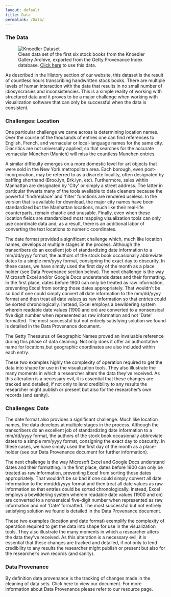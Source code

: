 ```yaml
---
layout: default
title: Data
permalink: /Data/
---
```

### The Data
<figure class="figure figure-center">
<img src="http://i.imgur.com/OMKPN81.png"  title="Knoedler Dataset">
<figcaption>Clean data set of the first six stock books from the Knoedler Gallery Archive, exported from the Getty Provenance Index database. <a href= "https://drive.google.com/file/d/0B0yBC2pH_uAwanZmSHhET05WZkk/view?usp=sharing">Click here</a> to use this data.</figcaption>
</figure>



As described in the History section of our website, this dataset is the result of countless hours transcribing handwritten stock books. There are multiple levels of human interaction with the data that results in no small number of idiosyncrasies and inconsistencies. This is a simple reality of working with structured data and it proves to be a major challenge when working with visualization software that can only be successful when the data is consistent.

### Challenges: Location

One particular challenge we came across is determining location names. Over the course of the thousands of entries one can find references to English, French, and vernacular or local-language names for the same city. Diacritics are not universally applied, so that searches for the accurate vernacular München (Munich) will miss the countless Munchen entries.

A similar difficulty emerges on a more domestic level for art objects that were sold in the New York metropolitan area. Each borough, even post-incorporation, may be referred to as a discrete locality, often designated by baffling shorthand (Broo.lyn, Brk.lyn, etc). Furthermore, sales within Manhattan are designated by 'City' or simply a street address. The latter in particular thwarts many of the tools available to data cleaners because the powerful 'find/replace' and 'filter' functions are rendered useless. In the version that is available for download, the major city names have been standardized but the Manhattan locations, much like their real-life counterparts, remain chaotic and unusable. Finally, even when these location fields are standardized most mapping visualization tools can only use coordinate data and, as a result, there is an additional labor of converting the text locations to numeric coordinates.

The date format provided a significant challenge which, much like location names, develops at multiple stages in the process. Although the transcribers do an excellent job of standardizing date information to a mm/dd/yyyy format, the authors of the stock book occasionally abbreviate dates to a simple mm/yyyy format, consigning the exact day to obscurity. In these cases, we have simply used the first day of the month as a place holder (see Data Provenance section below). The next challenge is the way Microsoft Excel and/or Google Docs understands dates and their formatting. In the first place, dates before 1900 can only be treated as raw information, preventing Excel from sorting those dates appropriately. That wouldn't be so bad if one could simply convert all date information to the mm/dd/yyyy format and then treat all date values as raw information so that entries could be sorted chronologically. Instead, Excel employs a bewildering system wherein readable date values (1900 and on) are converted to a nonsensical five digit number when represented as raw information and not 'Date' formatted. The most successful but not entirely satisfying solution we found is detailed in the Data Provenance document.

The Getty Thesaurus of Geographic Names proved an invaluable reference during this phase of data cleaning. Not only does it offer an authoritative name for locations,but geographic coordinates are also included within each entry.

These two examples highly the complexity of operation required to get the data into shape for use in the visualization tools. They also illustrate the many moments in which a researcher alters the data they’ve received. As this alteration is a necessary evil, it is essential that these changes are tracked and detailed, if not only to lend credibility to any results the researcher might publish or present but also for the researcher’s own records (and sanity).

### Challenges: Date

The date format also provides a significant challenge. Much like location names, the data develops at multiple stages in the process. Although the transcribers do an excellent job of standardizing date information to a mm/dd/yyyy format, the authors of the stock book occasionally abbreviate dates to a simple mm/yyyy format, consigning the exact day to obscurity. In these cases, we have simply used the first day of the month as a place-holder (see our Data Provenance document for further information).

The next challenge is the way Microsoft Excel and Google Docs understand dates and their formatting. In the first place, dates before 1900 can only be treated as raw information, preventing Excel from sorting those dates appropriately. That wouldn't be so bad if one could simply convert all date information to the mm/dd/yyyy format and then treat all date values as raw information so that entries could be sorted chronologically. Instead, Excel employs a bewildering system wherein readable date values (1900 and on) are converted to a nonsensical five-digit number when represented as raw information and not 'Date' formatted. The most successful but not entirely satisfying solution we found is detailed in the Data Provenance document. 

These two examples (location and date format) exemplify the complexity of operation required to get the data into shape for use in the visualization tools. They also illustrate the many moments in which a researcher alters the data they’ve received. As this alteration is a necessary evil, it is essential that these changes are tracked and detailed, if not only to lend credibility to any results the researcher might publish or present but also for the researcher’s own records (and sanity). 

### Data Provenance

By definition data provenance is the tracking of changes made in the cleaning of data sets. Click here to view our document. For more information about Data Provenance please refer to our resource page.



